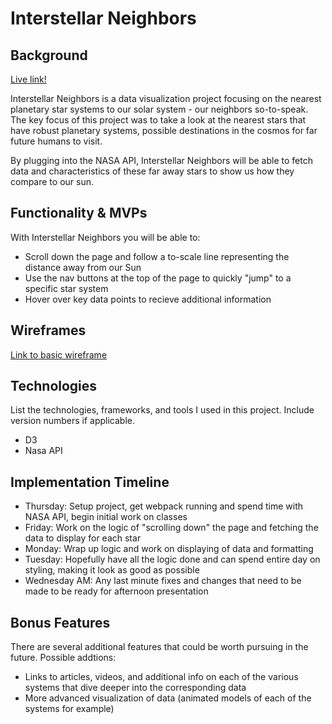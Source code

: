 # Interstellar Neighbors

## Background

[Live link!](https://wremsen.github.io/InterstellarNeighbors/)

Interstellar Neighbors is a data visualization project focusing on the nearest planetary star systems to our solar system - our neighbors so-to-speak. The key focus of this project was to take a look at the nearest stars that have robust planetary systems, possible destinations in the cosmos for far future humans to visit.

By plugging into the NASA API, Interstellar Neighbors will be able to fetch data and characteristics of these far away stars to show us how they compare to our sun.

## Functionality & MVPs

With Interstellar Neighbors you will be able to:

- Scroll down the page and follow a to-scale line representing the distance away from our Sun
- Use the nav buttons at the top of the page to quickly "jump" to a specific star system
- Hover over key data points to recieve additional information

## Wireframes

[Link to basic wireframe](https://wireframe.cc/FImMn0)

## Technologies

List the technologies, frameworks, and tools I used in this project. Include version numbers if applicable.

- D3
- Nasa API

## Implementation Timeline

- Thursday: Setup project, get webpack running and spend time with NASA API, begin initial work on classes
- Friday: Work on the logic of "scrolling down" the page and fetching the data to display for each star
- Monday: Wrap up logic and work on displaying of data and formatting
- Tuesday: Hopefully have all the logic done and can spend entire day on styling, making it look as good as possible
- Wednesday AM: Any last minute fixes and changes that need to be made to be ready for afternoon presentation

## Bonus Features

There are several additional features that could be worth pursuing in the future. Possible addtions:

- Links to articles, videos, and additional info on each of the various systems that dive deeper into the corresponding data
- More advanced visualization of data (animated models of each of the systems for example)